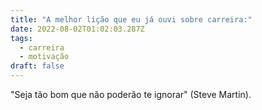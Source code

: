 ```yaml
---
title: "A melhor lição que eu já ouvi sobre carreira:"
date: 2022-08-02T01:02:03.287Z
tags:
  - carreira
  - motivação
draft: false
---
```

"Seja tão bom que não poderão te ignorar" (Steve Martin).